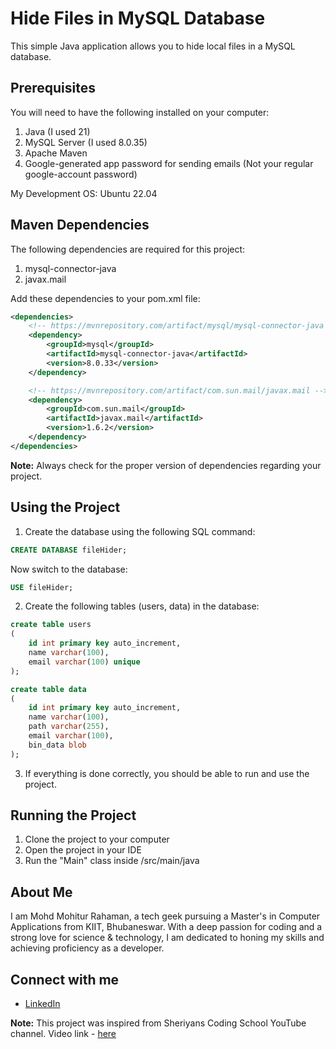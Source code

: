 # Hide Files in MySQL Database

This simple Java application allows you to hide local files in a MySQL database.

## Prerequisites

You will need to have the following installed on your computer:

1. Java (I used 21)
2. MySQL Server (I used 8.0.35)
3. Apache Maven
4. Google-generated app password for sending emails (Not your regular google-account password)

My Development OS: Ubuntu 22.04

## Maven Dependencies

The following dependencies are required for this project:

1. mysql-connector-java
2. javax.mail

Add these dependencies to your pom.xml file:

```xml
<dependencies>
    <!-- https://mvnrepository.com/artifact/mysql/mysql-connector-java -->
    <dependency>
        <groupId>mysql</groupId>
        <artifactId>mysql-connector-java</artifactId>
        <version>8.0.33</version>
    </dependency>

    <!-- https://mvnrepository.com/artifact/com.sun.mail/javax.mail -->
    <dependency>
        <groupId>com.sun.mail</groupId>
        <artifactId>javax.mail</artifactId>
        <version>1.6.2</version>
    </dependency>
</dependencies>
```

**Note:** Always check for the proper version of dependencies regarding your project.

## Using the Project

1. Create the database using the following SQL command:

```sql
CREATE DATABASE fileHider;
```

Now switch to the database:

```sql
USE fileHider;
```

2. Create the following tables (users, data) in the database:

```sql
create table users
(
    id int primary key auto_increment,
    name varchar(100),
    email varchar(100) unique
);
```

```sql
create table data
(
    id int primary key auto_increment,
    name varchar(100),
    path varchar(255),
    email varchar(100),
    bin_data blob
);
```

3. If everything is done correctly, you should be able to run and use the project.

## Running the Project

1. Clone the project to your computer
2. Open the project in your IDE
3. Run the "Main" class inside /src/main/java

## About Me
I am Mohd Mohitur Rahaman, a tech geek pursuing a Master's in Computer Applications from KIIT, Bhubaneswar. With a deep passion for coding and a strong love for science & technology, I am dedicated to honing my skills and achieving proficiency as a developer.

## Connect with me
- [LinkedIn](https://www.linkedin.com/in/mohitur02/)

**Note:** This project was inspired from Sheriyans Coding School YouTube channel. Video link - [here](https://www.youtube.com/watch?v=Z6OqYHqxt7c)
